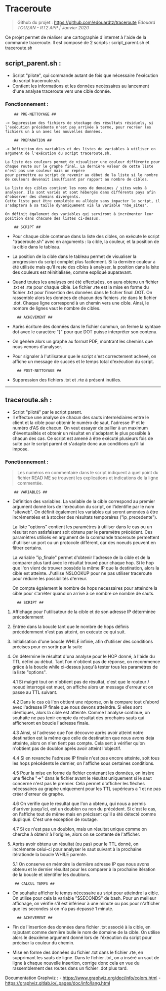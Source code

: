 # Traceroute

>Github du projet : https://github.com/edouardtz/traceroute
*Edouard TOUZAN - RT2 APP | Janvier 2020*

Ce projet permet de réaliser une cartographie d'internet à l'aide de la commande traceroute.
Il est composé de 2 scripts : script_parent.sh et traceroute.sh




## script_parent.sh :

* Script "pilote", qui commande autant de fois que nécessaire l'exécution du script traceroute.sh.
* Contient les informations et les données necéssaires au lancement d'une analyse traceroute vers une cible donnée. 
	
###	Fonctionnement :

		## PRE-NETTOYAGE ##

	-> Suppression des fichiers de stockage des résultats résiduels, si l'exécution précédente n'est pas arrivée à terme, pour recréer les fichiers un à un avec les nouvelles données.

		## PREPARATION ##

	-> Définition des variables et des listes de variables à utiliser en argument de l'exécution du script traceroute.sh.

	La liste des couleurs permet de visualiser une couleur différente pour chaque route sur le graphe final. La dernière valeur de cette liste n'est pas une couleur mais un repère
	pour permettre au script de revenir au début de la liste si le nombre de couleurs devenait insuffisant par rapport au nombre de cibles.
	
	La liste des cibles contient les noms de domaines / sites webs à analyser. Ils sont variés et sont hébergés dans différents pays afin d'observer des chemins divergents.
	Cette liste peut être complétée ou allégée sans impacter le script, il s'adaptera à sa taille dynamiquement via la variable "nbe_sites".
	
	On définit également des variables qui serviront à incrémenter leur position dans chacune des listes ci-dessus.	
	
		## SCRIPT ##

* Pour chaque cible contenue dans la liste des cibles, on exécute le script "traceroute.sh"  avec en arguments : la cible, la couleur, et la position de la cible dans le tableau.
* La position de la cible dans le tableau permet de visualiser la progression du script complet plus facilement.
	Si la dernière couleur a été utilisée mais qu'il reste des cibles à analyser, la position dans la lsite des couleurs est réinitialisée, comme expliqué auparavant.
	
* Quand toutes les analyses ont été effectuées, on aura obtenu un fichier .txt et .rte pour chaque cible. Le fichier .rte est la mise en forme du fichier .txt pour l'insertion des données dans le fichier
	final .DOT.
	On rassemble alors les données de chacun des fichiers .rte dans le fichier .dot. Chaque ligne correspond à un chemin vers une cible. Ainsi, le nombre de lignes vaut le nombre de cibles.

		## ACHEVEMENT ##
	
* Après écriture des données dans le fichier commun, on ferme la syntaxe dot avec le caractère "}" pour que DOT puisse interpréter son contenu.
* On génère alors un graphe au format PDF, montrant les chemins que nous venons d'analyser.
* Pour signaler à l'utilisateur que le script s'est correctement achevé, on affiche un message de succès et le temps total d'exécution du script.

		## POST-NETTOYAGE ##

* Suppression des fichiers .txt et .rte à présent inutiles.

---

## traceroute.sh :
	
* Script "piloté" par le script parent.
* Il effectue une analyse de chacun des sauts intermédiaires entre le client et la cible pour obtenir le numéro de saut, l'adresse IP et le numéro d'AS de chacun. On veut essayer de pallier à un
	maximum d'éventualités et obtenir un résultat en s'adaptant le plus possible à chacun des cas. Ce script est amené à être exécuté plusieurs fois de suite par le script parent et s'adapte donc
	aux conditions qu'il lui impose.

### Fonctionnement :

>   Les numéros en commentaire dans le script indiquent à quel point du fichier READ ME se trouvent 
   les explications et indications de la ligne commentée.

		## VARIABLES ##

* Définition des variables. La variable de la cible correspond au premier argument donné lors de l'exécution du script, on l'identifie par le nom "siteweb". On définit également les variables qui seront
	amenées à être incrémentées et à stocker des résultats temporaires ("ip_precedente").
	
	La liste "options" contient les paramètres à utiliser dans le cas ou un résultat non satisfaisant soit obtenu par le paramètre précédent. Ces paramètres utilisés en argument de la commande traceroute
	permettent d'utiliser un port ou un protocole différent, car des noeuds peuvent en filtrer certains.
	
	La variable "ip_finale" permet d'obtenir l'adresse de la cible et de la comparer plus tard avec le résultat trouvé pour chaque hop. Si le hop que l'on vient de trouver possède la même IP que la destination,
	alors la cible est atteinte. J'utilise NSLOOKUP pour ne pas utiliser traceroute pour réduire les possibilités d'erreur.

	On compte également le nombre de hops necessaires pour atteindre la cible pour s'arrêter quand on arrive à ce nombre ce nombre de sauts.

		## SCRIPT ##

1.  Affichage pour l'utilisateur de la cible et de son adresse IP déterminée précedemment
	
2.  Entrée dans la boucle tant que le nombre de hops définis précédemment n'est pas atteint, on exécute ce qui suit.
	
3. Initialisation d'une boucle WHILE infinie, afin d'utiliser des conditions précises pour en sortir par la suite
	
4. On détermine le résultat d'una analyse pour le HOP donné, à l'aide du TTL défini au début. Tant l'on n'obtient pas de réponse, on recommence  grâce à la boucle while ci-dessus
	jusqu'à tester tous les paramètres de la liste "options". 
		
    4.1 Si malgré tout on n'obtient pas de résultat, c'est que le routeur / noeud interrogé est muet, on affiche alors un message d'erreur et on passe au TTL suivant.

	4.2 Dans le cas où l'on obtient une réponse, on la compare tout d'abord avec l'adresse IP finale que nous devons atteindre. Si elles sont identiques, alors la cible est atteinte.
		Comme l'analyse continue, on souhaite ne pas tenir compte du résultat des prochains sauts qui afficheront en boucle l'adresse finale. 
		
	4.3 Ainsi, si l'adresse que l'on découvre après avoir atteint notre destination est la même que celle de destination que nous avons deja atteinte, alors on n'en tient pas compte.
		Cela sert à vérifier qu'on n'obtient pas de doublon après avoir atteint l'objectif.

	4.4 Si en revanche l'adresse IP finale n'est pas encore atteinte, soit tous les hops précédents le dernier, on l'affiche sous certaines conditions.
		
	4.5 Pour la mise en forme du fichier contenant les données, on insère une flèche "->" dans le fichier avant le résultat uniquement si le saut concerné n'est pas le premier.
		Cela permet d'afficher les flèches nécessaires au graphe uniquement pour les TTL supérieurs a 1 et ne pas créer d'erreur de graphe.
		
	4.6 On verifie que le resultat que l'on a obtenu, qui nous a permis d'arriver jusqu'ici, est un doublon ou non du précédent.
		Si c'est le cas, on l'affiche tout de même mais en précisant qu'il a été détecté comme dupliqué. C'est une exception de routage.

	4.7 Si ce n'est pas un doublon, mais un résultat unique comme on cherche à obtenir à l'origine, alors on se contente de l'afficher.		

5. Après avoir obtenu un résultat (ou pas) pour le TTL donné, on incrémente celui-ci pour analyser le saut suivant à la prochaine itérationde la boucle WHILE parente.
		
	5.1 On conserve en mémoire la dernière adresse IP que nous avons obtenu et le dernier résultat pour les comparer à la prochaine itération de la boucle et identifier les doublons.

		## CALCUL TEMPS ##

* On souhaite afficher le temps nécessaire au sript pour atteindre la cible. On utilise pour cela la variable "$SECONDS" de bash.
	Pour un meilleur affichage, on vérifie s'il est inférieur à une minute ou pas pour n'afficher que les secondes si on n'a pas depassé 1 minute.
	
		## ACHEVEMENT ## 

* Fin de l'insertion des données dans fichier .txt associé à la cible, en rajoutant comme dernière bulle le nom de domaine de la cible.
	On utilise alors le deuxième argument donné lors de l'éxécution du script pour préciser la couleur du chemin.
	
* Mise en forme des données du fichier .txt dans le fichier .rte, en supprimant les sauts de ligne. Dans le fichier .txt, on a inséré un saut de ligne à chaque nouvelle insertion, corrige donc cela
	en vue du rassemblement des routes dans un fichier .dot plus tard.

Documentation Graphviz : 
    - https://www.graphviz.org/doc/info/colors.html
    - https://graphviz.gitlab.io/_pages/doc/info/lang.html
